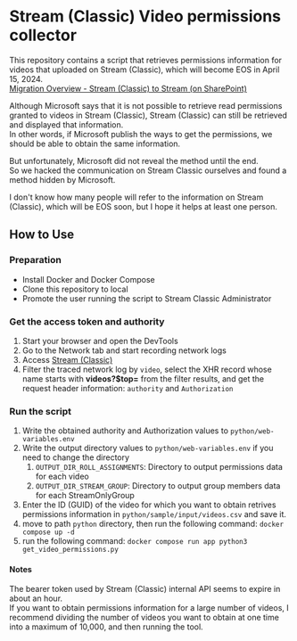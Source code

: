 # Stream (Classic) Video permissions collector

This repository contains a script that retrieves permissions information for videos that uploaded on Stream (Classic), which will become EOS in April 15, 2024.  
[Migration Overview - Stream (Classic) to Stream (on SharePoint)](https://learn.microsoft.com/en-us/stream/streamnew/stream-classic-to-new-migration-overview)  

Although Microsoft says that it is not possible to retrieve read permissions granted to videos in Stream (Classic), Stream (Classic) can still be retrieved and displayed that information.  
In other words, if Microsoft publish the ways to get the permissions, we should be able to obtain the same information.

But unfortunately, Microsoft did not reveal the method until the end.  
So we hacked the communication on Stream Classic ourselves and found a method hidden by Microsoft.  

I don't know how many people will refer to the information on Stream (Classic), which will be EOS soon, but I hope it helps at least one person.

## How to Use

### Preparation

- Install Docker and Docker Compose
- Clone this repository to local
- Promote the user running the script to Stream Classic Administrator

### Get the access token and authority

1. Start your browser and open the DevTools
1. Go to the Network tab and start recording network logs
1. Access [Stream (Classic)](https://web.microsoftstream.com/)
1. Filter the traced network log by `video`, select the XHR record whose name starts with **videos?$top=** from the filter results, and get the request header information: `authority` and `Authorization`

### Run the script

1. Write the obtained authority and Authorization values to `python/web-variables.env`
1. Write the output directory values to `python/web-variables.env` if you need to change the directory
    1. `OUTPUT_DIR_ROLL_ASSIGNMENTS`: Directory to output permissions data for each video
    1. `OUTPUT_DIR_STREAM_GROUP`: Directory to output group members data for each StreamOnlyGroup
1. Enter the ID (GUID) of the video for which you want to obtain retrives permissions information in `python/sample/input/videos.csv` and save it.
1. move to path `python` directory, then run the following command: `docker compose up -d`
1. run the following command: `docker compose run app python3 get_video_permissions.py`

#### Notes

The bearer token used by Stream (Classic) internal API seems to expire in about an hour.  
If you want to obtain permissions information for a large number of videos, I recommend dividing the number of videos you want to obtain at one time into a maximum of 10,000, and then running the tool.  